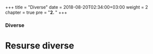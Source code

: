 +++
title = "Diverse"
date = 2018-08-20T02:34:00+03:00
weight = 2
chapter = true
pre = "<b>2. </b>"
+++

### Diverse

# Resurse diverse